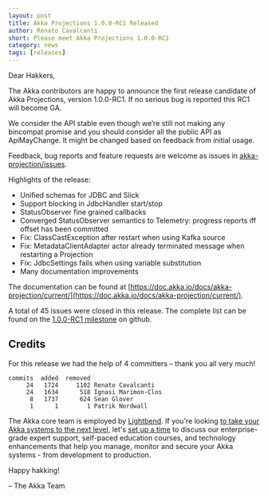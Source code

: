 ```yaml
---
layout: post
title: Akka Projections 1.0.0-RC1 Released
author: Renato Cavalcanti
short: Please meet Akka Projections 1.0.0-RC1
category: news
tags: [releases]
---
```


Dear Hakkers,

The Akka contributors are happy to announce the first release candidate of Akka Projections, version 1.0.0-RC1. If no serious bug is reported this RC1 will become GA.

We consider the API stable even though we’re still not making any bincompat promise and you should consider all the public API as ApiMayChange. It might be changed based on feedback from initial usage.

Feedback, bug reports and feature requests are welcome as issues in [akka-projection/issues](https://github.com/akka/akka-projection/issues).

Highlights of the release:

* Unified schemas for JDBC and Slick
* Support blocking in JdbcHandler start/stop
* StatusObserver fine grained callbacks
* Converged StatusObserver semantics to Telemetry: progress reports iff offset has been committed
* Fix: ClassCastException after restart when using Kafka source
* Fix: MetadataClientAdapter actor already terminated message when restarting a Projection
* Fix: JdbcSettings fails when using variable substitution
* Many documentation improvements

The documentation can be found at [https://doc.akka.io/docs/akka-projection/current/](https://doc.akka.io/docs/akka-projection/current/).

A total of 45 issues were closed in this release. The complete list can be found on the [1.0.0-RC1 milestone](https://github.com/akka/akka-projection/milestone/4?closed=1) on github.

## Credits

For this release we had the help of 4 committers – thank you all very much!

```
commits  added  removed
     24   1724     1102 Renato Cavalcanti
     24   1634      518 Ignasi Marimon-Clos
      8   1737      624 Sean Glover
      1      1        1 Patrik Nordwall
```

The Akka core team is employed by [Lightbend](https://www.lightbend.com/). If you're looking [to take your Akka systems to the next level](https://www.lightbend.com/lightbend-subscription), let's [set up a time](https://lightbend.com/contact) to discuss our enterprise-grade expert support, self-paced education courses, and technology enhancements that help you manage, monitor and secure your Akka systems - from development to production.

Happy hakking!

– The Akka Team
